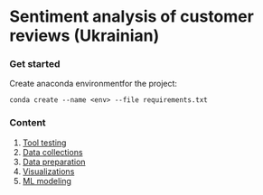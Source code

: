 
# Sentiment analysis of customer reviews (Ukrainian)

### Get started

Create anaconda environmentfor the project:

`conda create --name <env> --file requirements.txt`



### Content

1. [Tool testing](https://github.com/OleksandrKosovan/sentiment-analysis-uk/tree/master/01-tools-testing)
2. [Data collections](https://github.com/OleksandrKosovan/sentiment-analysis-uk/tree/master/02-data-collections)
3. [Data preparation](https://github.com/OleksandrKosovan/sentiment-analysis-uk)
4. [Visualizations](https://github.com/OleksandrKosovan/sentiment-analysis-uk/tree/master/04-statistics-visualizations)
5. [ML modeling](https://github.com/OleksandrKosovan/sentiment-analysis-uk/tree/master/05-modeling)
